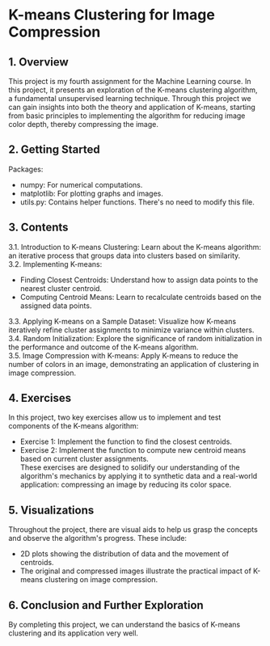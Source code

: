 
# K-means Clustering for Image Compression

## 1. Overview
This project is my fourth assignment for the Machine Learning course. In this project, it presents an exploration of the K-means clustering algorithm, a fundamental unsupervised learning technique. Through this project we can gain insights into both the theory and application of K-means, starting from basic principles to implementing the algorithm for reducing image color depth, thereby compressing the image.  

## 2. Getting Started
Packages:
- numpy: For numerical computations.
- matplotlib: For plotting graphs and images.
- utils.py: Contains helper functions. There's no need to modify this file.

## 3. Contents
3.1. Introduction to K-means Clustering: Learn about the K-means algorithm: an iterative process that groups data into clusters based on similarity.  
3.2. Implementing K-means:   
  - Finding Closest Centroids: Understand how to assign data points to the nearest cluster centroid.  
  - Computing Centroid Means: Learn to recalculate centroids based on the assigned data points.
  
3.3. Applying K-means on a Sample Dataset: Visualize how K-means iteratively refine cluster assignments to minimize variance within clusters.  
3.4. Random Initialization: Explore the significance of random initialization in the performance and outcome of the K-means algorithm.  
3.5. Image Compression with K-means: Apply K-means to reduce the number of colors in an image, demonstrating an application of clustering in image compression.  

## 4. Exercises  
In this project, two key exercises allow us to implement and test components of the K-means algorithm:  
- Exercise 1: Implement the function to find the closest centroids.
- Exercise 2: Implement the function to compute new centroid means based on current cluster assignments.  
These exercises are designed to solidify our understanding of the algorithm's mechanics by applying it to synthetic data and a real-world application: compressing an image by reducing its color space.  

## 5. Visualizations
Throughout the project, there are visual aids to help us grasp the concepts and observe the algorithm's progress. These include:  
- 2D plots showing the distribution of data and the movement of centroids.
- The original and compressed images illustrate the practical impact of K-means clustering on image compression.

## 6. Conclusion and Further Exploration
By completing this project, we can understand the basics of K-means clustering and its application very well. 
